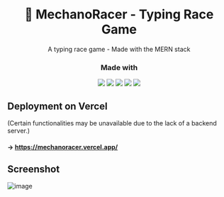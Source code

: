<h1 align="center">🏁 MechanoRacer - Typing Race Game</h1>
<p align="center">A typing race game - Made with the MERN stack</p>

### <p align="center">Made with</p>

<p align="center"><img src="https://img.shields.io/badge/MongoDB-4EA94B?style=for-the-badge&logo=mongodb&logoColor=white"></img> <img src="https://img.shields.io/badge/Express.js-404D59?style=for-the-badge"></img> <img src="https://img.shields.io/badge/React-20232A?style=for-the-badge&logo=react&logoColor=61DAFB"></img> <img src="https://img.shields.io/badge/Node.js-43853D?style=for-the-badge&logo=node.js&logoColor=white"></img> <img src="https://img.shields.io/badge/Bootstrap-563D7C?style=for-the-badge&logo=bootstrap&logoColor=white"></img> </p>

## Deployment on Vercel
(Certain functionalities may be unavailable due to the lack of a backend server.)
#### -> https://mechanoracer.vercel.app/

## Screenshot
![image](https://github.com/Michillas/MechanoRacer/assets/140931203/68c7b5e7-4801-4c9b-a8e0-07442a67b43c)
